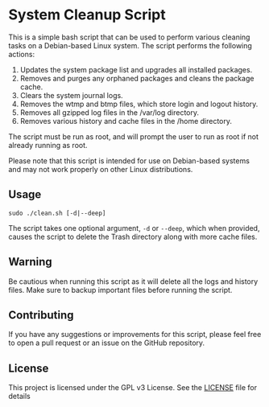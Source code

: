 # System Cleanup Script

This is a simple bash script that can be used to perform various cleaning tasks on a Debian-based Linux system. The script performs the following actions:

1. Updates the system package list and upgrades all installed packages.
2. Removes and purges any orphaned packages and cleans the package cache.
3. Clears the system journal logs.
4. Removes the wtmp and btmp files, which store login and logout history.
5. Removes all gzipped log files in the /var/log directory.
6. Removes various history and cache files in the /home directory.

The script must be run as root, and will prompt the user to run as root if not already running as root.

Please note that this script is intended for use on Debian-based systems and may not work properly on other Linux distributions.

## Usage

```
sudo ./clean.sh [-d|--deep]
```

The script takes one optional argument, `-d` or `--deep`, which when provided, causes the script to delete the Trash directory along with more cache files.

## Warning

Be cautious when running this script as it will delete all the logs and history files. Make sure to backup important files before running the script.

## Contributing

If you have any suggestions or improvements for this script, please feel free to open a pull request or an issue on the GitHub repository.

## License

This project is licensed under the GPL v3 License. See the [LICENSE](LICENSE) file for details
